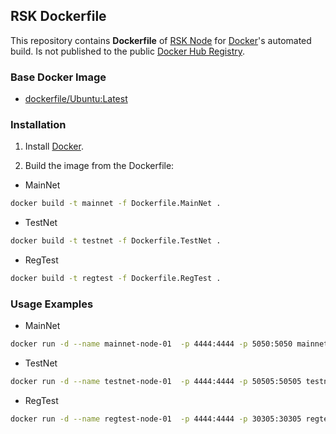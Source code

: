## RSK Dockerfile

This repository contains **Dockerfile** of [RSK Node](http://www.rsk.co/) for [Docker](https://www.docker.com/)'s automated build. Is not published to the public [Docker Hub Registry](https://registry.hub.docker.com/).


### Base Docker Image

* [dockerfile/Ubuntu:Latest](https://hub.docker.com/_/ubuntu/)


### Installation

1. Install [Docker](https://docs.docker.com/engine/installation/).

2. Build the image from the Dockerfile:
  * MainNet

  ```bash
 docker build -t mainnet -f Dockerfile.MainNet .
 ```
  * TestNet

  ```bash
  docker build -t testnet -f Dockerfile.TestNet .
  ```

  * RegTest

  ```bash
  docker build -t regtest -f Dockerfile.RegTest .
  ```

### Usage Examples
* MainNet

```bash
docker run -d --name mainnet-node-01  -p 4444:4444 -p 5050:5050 mainnet
```
* TestNet

```bash
docker run -d --name testnet-node-01  -p 4444:4444 -p 50505:50505 testnet
```
* RegTest

```bash
docker run -d --name regtest-node-01  -p 4444:4444 -p 30305:30305 regtest
```
